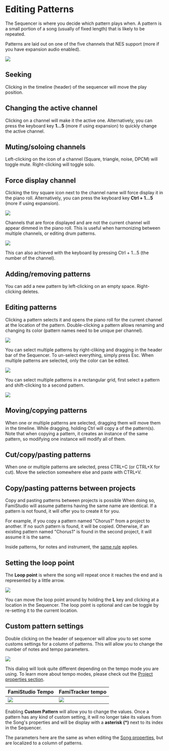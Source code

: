 # Editing Patterns

The Sequencer is where you decide which pattern plays when. A pattern is a small portion of a song (usually of fixed length) that is likely to be repeated. 

Patterns are laid out on one of the five channels that NES support (more if you have expansion audio enabled).

![](images/Sequencer.png#center)

## Seeking

Clicking in the timeline (header) of the sequencer will move the play position.

## Changing the active channel

Clicking on a channel will make it the active one. Alternatively, you can press the keyboard key **1...5** (more if using expansion) to quickly change the active channel.

## Muting/soloing channels

Left-clicking on the icon of a channel (Square, triangle, noise, DPCM) will toggle mute. Right-clicking will toggle solo.

## Force display channel

Clicking the tiny square icon next to the channel name will force display it in the piano roll.  Alternatively, you can press the keyboard key **Ctrl + 1...5** (more if using expansion).

![](images/ForceDisplayButton.png#center)

Channels that are force displayed and are not the current channel will appear dimmed in the piano roll. This is useful when harmonizing between multiple channels, or editing drum patterns.

![](images/ForceDisplayPianoRoll.png#center)

This can also achieved with the keyboard by pressing Ctrl + 1...5 (the number of the channel).

## Adding/removing patterns

You can add a new pattern by left-clicking on an empty space. Right-clicking deletes.

## Editing patterns

Clicking a pattern selects it and opens the piano roll for the current channel at the location of the pattern. Double-clicking a pattern allows renaming and changing its color (pattern names need to be unique per channel).

![](images/EditPattern.png#center)

You can select multiple patterns by right-cliking and dragging in the header bar of the Sequencer. To un-select everything, simply press Esc. When multiple patterns are selected, only the color can be edited.

![](images/PatternSelection2.png#center)

You can select multiple patterns in a rectangular grid, first select a pattern and shift-clicking to a second pattern.

![](images/SquareSelection.png#center)

## Moving/copying patterns

When one or multiple patterns are selected, dragging them will move them in the timeline. While dragging, holding Ctrl will copy a of the pattern(s). Note that when copying a pattern, it creates an instance of the same pattern, so modifying one instance will modify all of them.

## Cut/copy/pasting patterns

When one or multiple patterns are selected, press CTRL+C (or CTRL+X for cut). Move the selection somewhere else and paste with CTRL+V.

## Copy/pasting patterns between projects

Copy and pasting patterns between projects is possible When doing so, FamiStudio will assume patterns having the same name are identical. If a pattern is not found, it will offer you to create it for you. 

For example, if you copy a pattern named "Chorus1" from a project to another. If no such pattern is found, it will be copied. Otherwise, if an existing pattern named "Chorus1" is found in the second project, it will assume it is the same.

Inside patterns, for notes and instrument, the [same rule](pianoroll.md#copy-pasting-notes-between-projects) applies.

## Setting the loop point

The **Loop point** is where the song will repeat once it reaches the end and is represented by a little arrow. 

![](images/LoopPoint.png#center)

You can move the loop point around by holding the **L** key and clicking at a location in the Sequencer. The loop point is optional and can be toggle by re-setting it to the current location.

## Custom pattern settings

Double clicking on the header of sequencer will allow you to set some customs settings for a column of patterns. This will allow you to change the number of notes and tempo parameters.

![](images/CustomPatternSettings.png#center)

This dialog will look quite different depending on the tempo mode you are using. To learn more about tempo modes, please check out the [Project properties section](song.md). 

FamiStudio Tempo | FamiTracker tempo
---  | ---
![](images/CustomPatternSettingsNoPAL.png#center) | ![](images/CustomPatternSettingsFamiTracker.png#center) 

Enabling **Custom Pattern** will allow you to change the values. Once a pattern has any kind of custom setting, it will no longer take its values from the Song's properties and will be display with a **asterisk (*)** next to its index in the Sequencer.

The parameters here are the same as when editing the [Song properties](song.md), but are localized to a column of patterns.